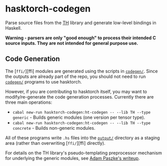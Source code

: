 # hasktorch-codegen

Parse source files from the [TH][th] library and generate low-level bindings in
Haskell.

**Warning - parsers are only "good enough" to process their intended C source
inputs. They are not intended for general purpose use.**

## Code Generation

The [`ffi/`][ffi] modules are generated using the scripts in
[`codegen/`][codegen]. Since the outputs are already part of the repo, you
should not need to run [`codegen/`][codegen] programs to use hasktorch.

However, if you are contributing to hasktorch itself, you may want to
modify/re-generate the code generation processes. Currently there are three main
operations:

- `cabal new-run hasktorch-codegen:ht-codegen -- --lib TH --type generic` - Builds generic modules (one version per tensor type).
- `cabal new-run hasktorch-codegen:ht-codegen -- --lib TH --type concrete` - Builds non-generic modules.

All of these programs write `.hs` files into the [`output/`][output] directory
as a staging area (rather than overwriting [`ffi/`][ffi] directly).

For details on the TH library's pseudo-templating preprocessor mechanism for
underlying the generic modules, see [Adam Paszke's
writeup](https://apaszke.github.io/torch-internals.html).

[th]: https://github.com/pytorch/pytorch/tree/master/torch/lib/TH

<!-- project directory links -->

[codegen]: ./codegen/
[core]: ./core/
[examples]: ./examples/
[output]: ./output/
[raw]: ./raw/
[deps]: ./deps/

